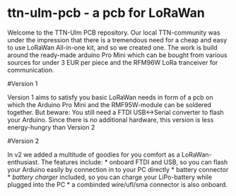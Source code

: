 # ttn-ulm-pcb - a pcb for LoRaWan

Welcome to the TTN-Ulm PCB repository. 
Our local TTN-community was under the impression that there is a tremendous need for a cheap and easy to use LoRaWan All-in-one kit, and so we created one.
The work is build around the ready-made arduino Pro Mini which can be bought from various sources for under 3 EUR per piece and the RFM96W LoRa tranceiver for communication. 

#Version 1

Version 1 aims to satisfy you basic LoRaWan needs in form of a pcb on which the Arduino Pro Mini and the RMF95W-module can be soldered together. 
But beware: You still need a FTDI USB<->Serial converter to flash your Arduino. 
Since there is no additional hardware, this version is less energy-hungry than Version 2

#Version 2

In v2 we added a multitude of goodies for you comfort as a LoRaWan-enthusiast. 
The features include:
	* onboard FTDI and USB, so you can flash your Arduino easily by connection in to your PC directly
	* battery connector
	* _battery charger_ included, so you can charge your LiPo-battery while plugged into the PC
	* a combinded wire/ufl/sma connector is also onboard.
	
